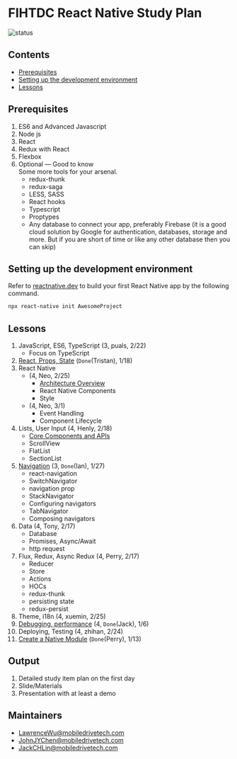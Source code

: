 # FIHTDC React Native Study Plan

![status](https://user-images.githubusercontent.com/3796237/151312456-4e260f70-7a6d-4239-aa6a-d1b781050a3a.png)

## Contents

* [Prerequisites](#prerequisites)
* [Setting up the development environment](#setting-up-the-development-environment)
* [Lessons](#lessons)

## Prerequisites

1. ES6 and Advanced Javascript
2. Node js
3. React
4. Redux with React
5. Flexbox
6. Optional — Good to know  
    Some more tools for your arsenal.  
    * redux-thunk
    * redux-saga
    * LESS, SASS
    * React hooks
    * Typescript
    * Proptypes
    * Any database to connect your app, preferably Firebase (it is a good cloud solution by Google for authentication, databases, storage and more. But if you are short of time or like any other database then you can skip)

## Setting up the development environment

Refer to [reactnative.dev](https://reactnative.dev/docs/environment-setup) to build your first React Native app by the following command.

```bash
npx react-native init AwesomeProject
```

## Lessons

1. JavaScript, ES6, TypeScript (3, puals, 2/22)
    * Focus on TypeScript
2. [React, Props, State](https://github.com/jack1118/RNStudyPlan/blob/main/Tristan_PropsStates.pdf) (`Done`(Tristan), 1/18)
3. React Native 
    * (4, Neo, 2/25)
        * [Architecture Overview](https://reactnative.dev/docs/architecture-overview)
        * React Native Components
        * Style
    * (4, Neo, 3/1)
        * Event Handling
        * Component Lifecycle
4. Lists, User Input (4, Henly, 2/18)
    * [Core Components and APIs](https://reactnative.dev/docs/components-and-apis)
    * ScrollView
    * FlatList
    * SectionList
5. [Navigation](https://github.com/jack1118/RNStudyPlan/blob/main/Ian_Navigation.pdf) (3, `Done`(Ian), 1/27)
    * react-navigation
    * SwitchNavigator
    * navigation prop
    * StackNavigator
    * Configuring navigators
    * TabNavigator
    * Composing navigators
6. Data (4, Tony, 2/17)
    * Database
    * Promises, Async/Await
    * http request
7. Flux, Redux, Async Redux (4, Perry, 2/17)
    * Reducer
    * Store
    * Actions
    * HOCs
    * redux-thunk
    * persisting state
    * redux-persist
8. Theme, i18n (4, xuemin, 2/25)
9. [Debugging, performance](https://github.com/jack1118/DebuggingReactNative) (4, `Done`(Jack), 1/6)
10. Deploying, Testing (4, zhihan, 2/24)
11. [Create a Native Module](https://github.com/jack1118/RNStudyPlan/blob/main/Perry_CreateNativeModule.pdf) (`Done`(Perry), 1/13)

## Output

1. Detailed study item plan on the first day
2. Slide/Materials
3. Presentation with at least a demo

## Maintainers

* LawrenceWu@mobiledrivetech.com
* JohnJYChen@mobiledrivetech.com
* JackCHLin@mobiledrivetech.com

